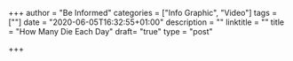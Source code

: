 +++
author = "Be Informed"
categories = ["Info Graphic", "Video"]
tags = [""]
date = "2020-06-05T16:32:55+01:00"
description = ""
linktitle = ""
title = "How Many Die Each Day"
draft= "true"
type = "post"

+++
